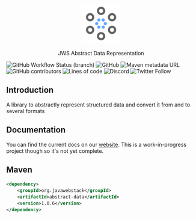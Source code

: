 <p align="center"><img src="https://raw.githubusercontent.com/JavaWebStack/docs/master/docs/assets/img/icon.svg" width="100">
<br><br>
JWS Abstract Data Representation
</p>

![GitHub Workflow Status (branch)](https://img.shields.io/github/workflow/status/JavaWebStack/abstract-data/Maven%20Deploy/master)
![GitHub](https://img.shields.io/github/license/JavaWebStack/abstract-data)
![Maven metadata URL](https://img.shields.io/maven-metadata/v?metadataUrl=https%3A%2F%2Frepo1.maven.org%2Fmaven2%2Forg%2Fjavawebstack%2Fabstract-data%2Fmaven-metadata.xml)
![GitHub contributors](https://img.shields.io/github/contributors/JavaWebStack/abstract-data)
![Lines of code](https://img.shields.io/tokei/lines/github/JavaWebStack/abstract-data)
![Discord](https://img.shields.io/discord/815612319378833408?color=%237289DA&label=discord)
![Twitter Follow](https://img.shields.io/twitter/follow/JavaWebStack?style=social)

## Introduction
A library to abstractly represent structured data and convert it from and to several formats

## Documentation
You can find the current docs on our [website](https://docs.javawebstack.org/framework). This is a work-in-progress project though so it's not yet complete.

## Maven
```xml
<dependency>
    <groupId>org.javawebstack</groupId>
    <artifactId>abstract-data</artifactId>
    <version>1.0.6</version>
</dependency>
```
